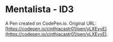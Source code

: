 # Mentalista - ID3

A Pen created on CodePen.io. Original URL: [https://codepen.io/cinthiacastr01/pen/yLXEvyE](https://codepen.io/cinthiacastr01/pen/yLXEvyE).


